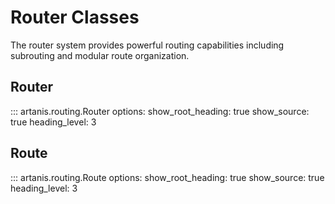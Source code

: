 # Router Classes

The router system provides powerful routing capabilities including subrouting and modular route organization.

## Router

::: artanis.routing.Router
    options:
      show_root_heading: true
      show_source: true
      heading_level: 3

## Route

::: artanis.routing.Route
    options:
      show_root_heading: true
      show_source: true
      heading_level: 3
